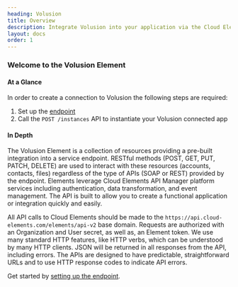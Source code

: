 ```yaml
---
heading: Volusion
title: Overview
description: Integrate Volusion into your application via the Cloud Elements APIs.
layout: docs
order: 1
---
```


### Welcome to the Volusion Element


#### At a Glance

In order to create a connection to Volusion the following steps are required:

1. Set up the [endpoint](volusion-endpoint-setup.html)
2. Call the `POST /instances` API to instantiate your Volusion connected app

#### In Depth

The Volusion Element is a collection of resources providing a pre-built integration into a service endpoint. RESTful methods (POST, GET, PUT, PATCH, DELETE) are used to interact with these resources (accounts, contacts, files) regardless of the type of APIs (SOAP or REST) provided by the endpoint. Elements leverage Cloud Elements API Manager platform services including authentication, data transformation, and event management.  The API is built to allow you to create a functional application or integration quickly and easily.

All API calls to Cloud Elements should be made to the `https://api.cloud-elements.com/elements/api-v2` base domain. Requests are authorized with an Organization and User secret, as well as, an Element token.  We use many standard HTTP features, like HTTP verbs, which can be understood by many HTTP clients. JSON will be returned in all responses from the API, including errors. The APIs are designed to have predictable, straightforward URLs and to use HTTP response codes to indicate API errors.

Get started by [setting up the endpoint](volusion-endpoint-setup.html).
